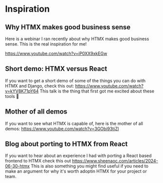 # Inspiration

## Why HTMX makes good business sense 

Here is a webinar I ran recently about why HTMX makes good business sense. This is the real inspiration for me!

https://www.youtube.com/watch?v=iP0XX9xkEGw

## Short demo: HTMX versus React

If you want to get a short demo of some of the things you can do with HTMX and Django, check this out: 
https://www.youtube.com/watch?v=kYV8K71pY64 
This talk is the thing that first got me excited about these tools 🙂 

## Mother of all demos 

If you want to see what HTMX is capable of, here is the mother of all demos:
https://www.youtube.com/watch?v=3GObi93tjZI 

## Blog about porting to HTMX from React

If you want to hear about an experience I had with porting a React based frontend to HTMX check this out
https://www.sheenaoc.com/articles/2024-06-30-htmx 
This is also something you might find useful if you need to make an argument for why it's worth adoptin HTMX for your project or team. 

